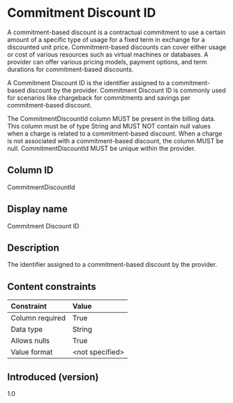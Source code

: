 # Commitment Discount ID

A commitment-based discount is a contractual commitment to use a certain amount of a specific type of usage for a fixed term in exchange for a discounted unit price. Commitment-based discounts can cover either usage or cost of various resources such as virtual machines or databases. A provider can offer various pricing models, payment options, and term durations for commitment-based discounts.

A Commitment Discount ID is the identifier assigned to a commitment-based discount by the provider. Commitment Discount ID is commonly used for scenarios like chargeback for commitments and savings per commitment-based discount.

The CommitmentDiscountId column MUST be present in the billing data. This column must be of type String and MUST NOT contain null values when a charge is related to a commitment-based discount. When a charge is not associated with a commitment-based discount, the column MUST be null. CommitmentDiscountId MUST be unique within the provider.

## Column ID

CommitmentDiscountId

## Display name

Commitment Discount ID

## Description

The identifier assigned to a commitment-based discount by the provider.

## Content constraints

|    Constraint   |      Value       |
|:----------------|:-----------------|
| Column required | True             |
| Data type       | String           |
| Allows nulls    | True             |
| Value format    | \<not specified> |

## Introduced (version)

1.0
